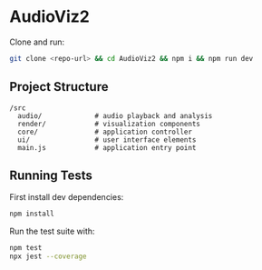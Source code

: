 # AudioViz2

Clone and run:

```bash
git clone <repo-url> && cd AudioViz2 && npm i && npm run dev
```

## Project Structure

```
/src
  audio/             # audio playback and analysis
  render/            # visualization components
  core/              # application controller
  ui/                # user interface elements
  main.js            # application entry point
```

## Running Tests

First install dev dependencies:

```bash
npm install
```

Run the test suite with:

```bash
npm test
npx jest --coverage
```
